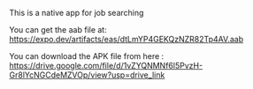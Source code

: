 This is a native app for job searching 

You can get the aab file at: https://expo.dev/artifacts/eas/dtLmYP4GEKQzNZR82Tp4AV.aab

You can download the APK file from here : https://drive.google.com/file/d/1vZYQNMNf6l5PvzH-Gr8lYcNGCdeMZVOp/view?usp=drive_link
